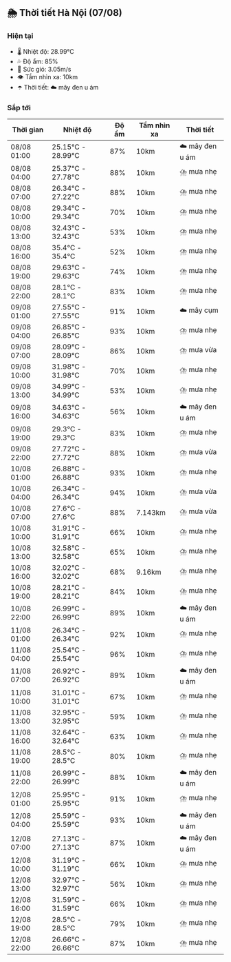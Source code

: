## 🌦️ Thời tiết Hà Nội (07/08)

### Hiện tại

- 🌡️ Nhiệt độ: 28.99℃
- 💦 Độ ẩm: 85%
- 💨 Sức gió: 3.05m/s
- 👁️ Tầm nhìn xa: 10km
- ☂️ Thời tiết: ☁️ mây đen u ám

### Sắp tới

| Thời gian | Nhiệt độ | Độ ẩm | Tầm nhìn xa | Thời tiết |
| --- | --- | --- | --- | --- |
| 08/08 01:00 | 25.15℃ - 28.99℃ | 87% | 10km | ☁️ mây đen u ám |
| 08/08 04:00 | 25.37℃ - 27.78℃ | 88% | 10km | ⛈️ mưa nhẹ |
| 08/08 07:00 | 26.34℃ - 27.22℃ | 88% | 10km | ⛈️ mưa nhẹ |
| 08/08 10:00 | 29.34℃ - 29.34℃ | 70% | 10km | ⛈️ mưa nhẹ |
| 08/08 13:00 | 32.43℃ - 32.43℃ | 53% | 10km | ⛈️ mưa nhẹ |
| 08/08 16:00 | 35.4℃ - 35.4℃ | 52% | 10km | ⛈️ mưa nhẹ |
| 08/08 19:00 | 29.63℃ - 29.63℃ | 74% | 10km | ⛈️ mưa nhẹ |
| 08/08 22:00 | 28.1℃ - 28.1℃ | 83% | 10km | ⛈️ mưa nhẹ |
| 09/08 01:00 | 27.55℃ - 27.55℃ | 91% | 10km | ☁️ mây cụm |
| 09/08 04:00 | 26.85℃ - 26.85℃ | 93% | 10km | ⛈️ mưa nhẹ |
| 09/08 07:00 | 28.09℃ - 28.09℃ | 86% | 10km | ⛈️ mưa vừa |
| 09/08 10:00 | 31.98℃ - 31.98℃ | 70% | 10km | ⛈️ mưa nhẹ |
| 09/08 13:00 | 34.99℃ - 34.99℃ | 53% | 10km | ⛈️ mưa nhẹ |
| 09/08 16:00 | 34.63℃ - 34.63℃ | 56% | 10km | ☁️ mây đen u ám |
| 09/08 19:00 | 29.3℃ - 29.3℃ | 83% | 10km | ⛈️ mưa nhẹ |
| 09/08 22:00 | 27.72℃ - 27.72℃ | 88% | 10km | ⛈️ mưa vừa |
| 10/08 01:00 | 26.88℃ - 26.88℃ | 93% | 10km | ⛈️ mưa nhẹ |
| 10/08 04:00 | 26.34℃ - 26.34℃ | 94% | 10km | ⛈️ mưa vừa |
| 10/08 07:00 | 27.6℃ - 27.6℃ | 88% | 7.143km | ⛈️ mưa vừa |
| 10/08 10:00 | 31.91℃ - 31.91℃ | 66% | 10km | ⛈️ mưa nhẹ |
| 10/08 13:00 | 32.58℃ - 32.58℃ | 65% | 10km | ⛈️ mưa nhẹ |
| 10/08 16:00 | 32.02℃ - 32.02℃ | 68% | 9.16km | ⛈️ mưa nhẹ |
| 10/08 19:00 | 28.21℃ - 28.21℃ | 84% | 10km | ⛈️ mưa nhẹ |
| 10/08 22:00 | 26.99℃ - 26.99℃ | 89% | 10km | ☁️ mây đen u ám |
| 11/08 01:00 | 26.34℃ - 26.34℃ | 92% | 10km | ⛈️ mưa nhẹ |
| 11/08 04:00 | 25.54℃ - 25.54℃ | 96% | 10km | ⛈️ mưa nhẹ |
| 11/08 07:00 | 26.92℃ - 26.92℃ | 89% | 10km | ☁️ mây đen u ám |
| 11/08 10:00 | 31.01℃ - 31.01℃ | 67% | 10km | ⛈️ mưa nhẹ |
| 11/08 13:00 | 32.95℃ - 32.95℃ | 59% | 10km | ⛈️ mưa nhẹ |
| 11/08 16:00 | 32.64℃ - 32.64℃ | 63% | 10km | ⛈️ mưa nhẹ |
| 11/08 19:00 | 28.5℃ - 28.5℃ | 80% | 10km | ⛈️ mưa nhẹ |
| 11/08 22:00 | 26.99℃ - 26.99℃ | 88% | 10km | ☁️ mây đen u ám |
| 12/08 01:00 | 25.95℃ - 25.95℃ | 91% | 10km | ⛈️ mưa nhẹ |
| 12/08 04:00 | 25.59℃ - 25.59℃ | 93% | 10km | ☁️ mây đen u ám |
| 12/08 07:00 | 27.13℃ - 27.13℃ | 87% | 10km | ☁️ mây đen u ám |
| 12/08 10:00 | 31.19℃ - 31.19℃ | 66% | 10km | ⛈️ mưa nhẹ |
| 12/08 13:00 | 32.97℃ - 32.97℃ | 56% | 10km | ⛈️ mưa nhẹ |
| 12/08 16:00 | 31.59℃ - 31.59℃ | 66% | 10km | ⛈️ mưa nhẹ |
| 12/08 19:00 | 28.5℃ - 28.5℃ | 79% | 10km | ⛈️ mưa nhẹ |
| 12/08 22:00 | 26.66℃ - 26.66℃ | 87% | 10km | ⛈️ mưa nhẹ |
